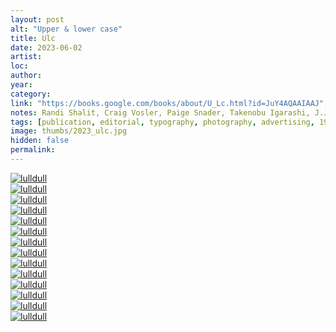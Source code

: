 ```yaml
---
layout: post
alt: "Upper & lower case"
title: Ulc
date: 2023-06-02
artist: 
loc: 
author: 
year: 
category: 
link: "https://books.google.com/books/about/U_Lc.html?id=JuY4AQAAIAAJ"
notes: Randi Shalit, Craig Vosler, Paige Snader, Takenobu Igarashi, J.J Chavda, Herb Lubaliin, Susie Yule, Dorothy Yule, Henk Snoek, Pentagram
tags: [publication, editorial, typography, photography, advertising, 1970s]
image: thumbs/2023_ulc.jpg
hidden: false
permalink:
---
```



<div class="post_image_rounded">
	<a href="{{ site.baseurl }}/images/posts/2023_ulc/001.jpg" target="_blank">
	<img src="{{ site.baseurl }}/images/posts/2023_ulc/001.jpg" alt="lulldull"></a>
</div>

<div class="post_image_rounded">
	<a href="{{ site.baseurl }}/images/posts/2023_ulc/002.jpg" target="_blank">
	<img src="{{ site.baseurl }}/images/posts/2023_ulc/002.jpg" alt="lulldull"></a>
</div>

<div class="post_image_rounded">
	<a href="{{ site.baseurl }}/images/posts/2023_ulc/003.jpg" target="_blank">
	<img src="{{ site.baseurl }}/images/posts/2023_ulc/003.jpg" alt="lulldull"></a>
</div>

<div class="post_image_rounded">
	<a href="{{ site.baseurl }}/images/posts/2023_ulc/004.jpg" target="_blank">
	<img src="{{ site.baseurl }}/images/posts/2023_ulc/004.jpg" alt="lulldull"></a>
</div>

<div class="post_image_rounded">
	<a href="{{ site.baseurl }}/images/posts/2023_ulc/005.jpg" target="_blank">
	<img src="{{ site.baseurl }}/images/posts/2023_ulc/005.jpg" alt="lulldull"></a>
</div>

<div class="post_image_rounded">
	<a href="{{ site.baseurl }}/images/posts/2023_ulc/006.jpg" target="_blank">
	<img src="{{ site.baseurl }}/images/posts/2023_ulc/006.jpg" alt="lulldull"></a>
</div>

<div class="post_image_rounded">
	<a href="{{ site.baseurl }}/images/posts/2023_ulc/007.jpg" target="_blank">
	<img src="{{ site.baseurl }}/images/posts/2023_ulc/007.jpg" alt="lulldull"></a>
</div>


<div class="post_image_rounded">
	<a href="{{ site.baseurl }}/images/posts/2023_ulc/008.jpg" target="_blank">
	<img src="{{ site.baseurl }}/images/posts/2023_ulc/008.jpg" alt="lulldull"></a>
</div>

<div class="post_image_rounded">
	<a href="{{ site.baseurl }}/images/posts/2023_ulc/009.jpg" target="_blank">
	<img src="{{ site.baseurl }}/images/posts/2023_ulc/009.jpg" alt="lulldull"></a>
</div>

<div class="post_image_rounded">
	<a href="{{ site.baseurl }}/images/posts/2023_ulc/010.jpg" target="_blank">
	<img src="{{ site.baseurl }}/images/posts/2023_ulc/010.jpg" alt="lulldull"></a>
</div>

<div class="post_image_rounded">
	<a href="{{ site.baseurl }}/images/posts/2023_ulc/011.jpg" target="_blank">
	<img src="{{ site.baseurl }}/images/posts/2023_ulc/011.jpg" alt="lulldull"></a>
</div>


<div class="post_image_rounded">
	<a href="{{ site.baseurl }}/images/posts/2023_ulc/012.jpg" target="_blank">
	<img src="{{ site.baseurl }}/images/posts/2023_ulc/012.jpg" alt="lulldull"></a>
</div>

<div class="post_image_rounded">
	<a href="{{ site.baseurl }}/images/posts/2023_ulc/013.jpg" target="_blank">
	<img src="{{ site.baseurl }}/images/posts/2023_ulc/013.jpg" alt="lulldull"></a>
</div>


<div class="post_image_rounded">
	<a href="{{ site.baseurl }}/images/posts/2023_ulc/014.jpg" target="_blank">
	<img src="{{ site.baseurl }}/images/posts/2023_ulc/014.jpg" alt="lulldull"></a>
</div>






